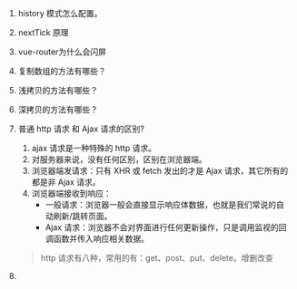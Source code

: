 1. history 模式怎么配置。

2. nextTick 原理

3. vue-router为什么会闪屏

4. 复制数组的方法有哪些？

5. 浅拷贝的方法有哪些？

6. 深拷贝的方法有哪些？

7. 普通 http 请求 和 Ajax 请求的区别?

   1. ajax 请求是一种特殊的 http 请求。
   2. 对服务器来说，没有任何区别，区别在浏览器端。
   3. 浏览器端发请求：只有 XHR 或 fetch 发出的才是 Ajax 请求，其它所有的都是非 Ajax 请求。
   4. 浏览器端接收到响应：
      - 一般请求：浏览器一般会直接显示响应体数据，也就是我们常说的自动刷新/跳转页面。
      - Ajax 请求：浏览器不会对界面进行任何更新操作，只是调用监视的回调函数并传入响应相关数据。

   > http 请求有八种，常用的有：get、post、put、delete。增删改查

8. 

